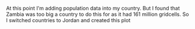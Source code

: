 At this point I'm adding population data into my country. But I found that Zambia was too big a country to do this for as it had 161 million gridcells. So I switched countries to Jordan and created this plot

